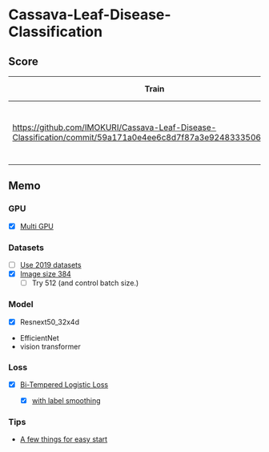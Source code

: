 # Cassava-Leaf-Disease-Classification

## Score

| Train                                                                                                           | Inference                                                                                                       | Model           | Public LB | CV      | Comment                         |
| ---                                                                                                             | ---                                                                                                             | ---             | ---       | ---     | ---                             |
| https://github.com/IMOKURI/Cassava-Leaf-Disease-Classification/commit/59a171a0e4ee6c8d7f87a3e9248333506a466405 | https://github.com/IMOKURI/Cassava-Leaf-Disease-Classification/commit/c0832c6fcb233e2d96f87335e3f663995d5a3e6f | resnext50_32x4d | 0.894     | 0.88568 | image size: 256 -> 384, batch size: 32 -> 16 |

## Memo

### GPU

- [x] [Multi GPU](https://aru47.hatenablog.com/entry/2020/11/06/225052)

### Datasets

- [ ] [Use 2019 datasets](https://www.kaggle.com/piantic/train-cassava-starter-using-various-loss-funcs/notebook)
- [x] [Image size 384](https://www.kaggle.com/c/cassava-leaf-disease-classification/discussion/207450)
    - [ ] Try 512 (and control batch size.)

### Model

- [x] Resnext50_32x4d
- EfficientNet
- vision transformer

### Loss

- [x] [Bi-Tempered Logistic Loss](https://www.kaggle.com/c/cassava-leaf-disease-classification/discussion/202017)
    - [x] [with label smoothing](https://www.kaggle.com/piantic/train-cassava-starter-using-various-loss-funcs/notebook#Bi-Tempered-Loss)


### Tips

- [A few things for easy start](https://www.kaggle.com/c/cassava-leaf-disease-classification/discussion/207450)
